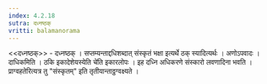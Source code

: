 ```yaml
---
index: 4.2.18
sutra: दध्नष्ठक्
vritti: balamanorama
---
```


<<दध्नष्ठक्>> - दध्नष्ठक् । सप्तम्यन्ताद्दधिशब्दात् संस्कृतं भक्षा इत्यर्थे ठक् स्यादित्यर्थः । अणोऽपवादः । दाधिकमिति । ठकि इकादेशेयस्येति चे॑ति इकारलोपः । इह दध्नि अधिकरणे संस्कारो लवणादिना भवति । प्राग्वहतेरित्यत्र तु "संस्कृतम्" इति तृतीयान्ताठ्ठग्वक्ष्यते । 